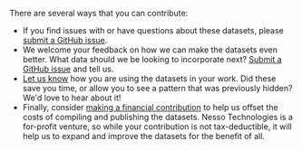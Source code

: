 There are several ways that you can contribute:

* If you find issues with or have questions about these datasets, please [submit a GitHub issue](https://github.com/NessoTechnologies/headache/issues).  
* We welcome your feedback on how we can make the datasets even better. What data should we be looking to incorporate next?  [Submit a GitHub issue](https://github.com/NessoTechnologies/headache/issues) and tell us.
* [Let us know](https://Nesso.io/Contact) how you are using the datasets in your work. Did these save you time, or allow you to see a pattern that was previously hidden? We'd love to hear about it!
* Finally, consider [making a financial contribution](https://Nesso.io/Contribute) to help us offset the costs of compiling and publishing the datasets. Nesso Technologies is a for-profit venture, so while your contribution is not tax-deductible, it will help us to expand and improve the datasets for the benefit of all.
